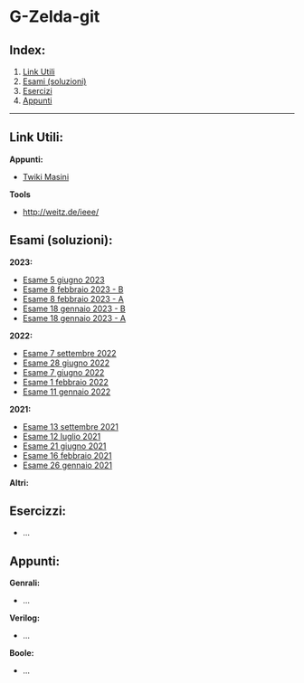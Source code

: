 # G-Zelda-git

## Index:
1. [Link Utili](#Link-Utili)
2. [Esami (soluzioni)](#Esami-(soluzioni))
3. [Esercizi](#Esercizzi)
4. [Appunti](#Appunti)

---
## Link Utili:
**Appunti:**
- [Twiki Masini](https://twiki.di.uniroma1.it/twiki/view/Architetture1/EO/CanaleE_O)

**Tools**
- http://weitz.de/ieee/

## Esami (soluzioni):
**2023:**
- [Esame 5 giugno 2023](Primo-Anno/Progettazione-di-Sistemi-Digitali/Esami/2023-06-05-A-MZ.pdf)
- [Esame 8 febbraio 2023 - B](Primo-Anno/Progettazione-di-Sistemi-Digitali/Esami/2023/2023-02-08-B-MZ.pdf)
- [Esame 8 febbraio 2023 - A](Primo-Anno/Progettazione-di-Sistemi-Digitali/Esami/2023/2023-02-08-A-MZ.pdf)
- [Esame 18 gennaio 2023 - B](Primo-Anno/Progettazione-di-Sistemi-Digitali/Esami/2023/2023-01-18-B-MZ.pdf)
- [Esame 18 gennaio 2023 - A](Primo-Anno/Progettazione-di-Sistemi-Digitali/Esami/2023/2023-01-18-A-MZ.pdf)

**2022:**
- [Esame 7 settembre 2022](Primo-Anno/Progettazione-di-Sistemi-Digitali/Esami/2022/2022-09-06-MZ.pdf)
- [Esame 28 giugno 2022](Primo-Anno/Progettazione-di-Sistemi-Digitali/Esami/2022/2022-06-28-MZ.pdf)
- [Esame 7 giugno 2022](Primo-Anno/Progettazione-di-Sistemi-Digitali/Esami/2022/2022-06-07-MZ.pdf)
- [Esame 1 febbraio 2022](Primo-Anno/Progettazione-di-Sistemi-Digitali/Esami/2022/2022-02-01-MZ.pdf)
- [Esame 11 gennaio 2022](Primo-Anno/Progettazione-di-Sistemi-Digitali/Esami/2022/2022-01-11-MZ.pdf)

**2021:**
- [Esame 13 settembre 2021](Primo-Anno/Progettazione-di-Sistemi-Digitali/Esami/2021/2021-09-13-MZ.pdf)
- [Esame 12 luglio 2021](Primo-Anno/Progettazione-di-Sistemi-Digitali/Esami/2021/2021-07-12-MZ.pdf)
- [Esame 21 giugno 2021](Primo-Anno/Progettazione-di-Sistemi-Digitali/Esami/2021/2021-06-21-MZ.pdf)
- [Esame 16 febbraio 2021](Primo-Anno/Progettazione-di-Sistemi-Digitali/Esami/2021/2021-02-16-MZ.pdf)
- [Esame 26 gennaio 2021](Primo-Anno/Progettazione-di-Sistemi-Digitali/Esami/2021/2021-01-26-MZ.pdf)

**Altri:**


## Esercizzi:
- ...

## Appunti:
**Genrali:**
- ...

**Verilog:**
- ...

**Boole:**
- ...

